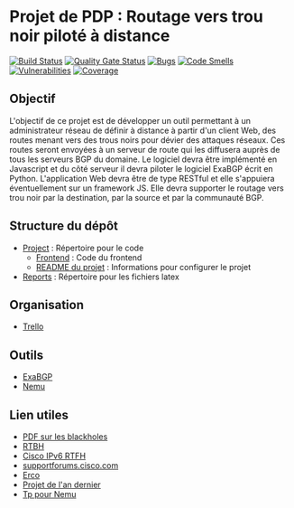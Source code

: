 # Projet de PDP : Routage vers trou noir piloté à distance

[![Build Status](https://travis-ci.org/OuiSouss/blackhole.svg?branch=master)](https://travis-ci.org/OuiSouss/blackhole)
[![Quality Gate Status](https://sonarcloud.io/api/project_badges/measure?project=OuiSouss_blackhole&metric=alert_status)](https://sonarcloud.io/dashboard?id=OuiSouss_blackhole)
[![Bugs](https://sonarcloud.io/api/project_badges/measure?project=OuiSouss_blackhole&metric=bugs)](https://sonarcloud.io/dashboard?id=OuiSouss_blackhole)
[![Code Smells](https://sonarcloud.io/api/project_badges/measure?project=OuiSouss_blackhole&metric=code_smells)](https://sonarcloud.io/dashboard?id=OuiSouss_blackhole)
[![Vulnerabilities](https://sonarcloud.io/api/project_badges/measure?project=OuiSouss_blackhole&metric=vulnerabilities)](https://sonarcloud.io/dashboard?id=OuiSouss_blackhole)
[![Coverage](https://sonarcloud.io/api/project_badges/measure?project=OuiSouss_blackhole&metric=coverage)](https://sonarcloud.io/dashboard?id=OuiSouss_blackhole)

## Objectif
L'objectif de ce projet est de développer un outil permettant à un administrateur réseau de définir à distance à partir d'un client Web, des routes menant vers des trous noirs pour dévier des attaques réseaux.
Ces routes seront envoyées à un serveur de route qui les diffusera auprès de tous les serveurs BGP du domaine.
Le logiciel devra être implémenté en Javascript et du côté serveur il devra piloter le logiciel ExaBGP écrit en Python.
L'application Web devra être de type RESTful et elle s'appuiera éventuellement sur un framework JS.
Elle devra supporter le routage vers trou noir par la destination, par la source et par la communauté BGP.

## Structure du dépôt

- [Project](./project) : Répertoire pour le code
  - [Frontend](./project/frontend) : Code du frontend
  - [README du projet](./project/README.md) : Informations pour configurer le projet
- [Reports](./reports) : Répertoire pour les fichiers latex


## Organisation
- [Trello](https://trello.com/invite/b/dZQteQPl/e0617eb1f7a6b316739c81d739760440/pdp-blackhole)

## Outils
- [ExaBGP](https://github.com/Exa-Networks/exabgp)
- [Nemu](https://gitlab.com/v-a/nemu)

## Lien utiles
- [PDF sur les blackholes](http://www.cisco.com/c/dam/en_us/about/security/intelligence/blackhole.pdf)
- [RTBH](http://packetlife.net/blog/2009/jul/6/remotely-triggered-black-hole-rtbh-routing/)
- [Cisco IPv6 RTFH](http://www.cisco.com/c/en/us/about/security-center/ipv6-remotely-triggered-black-hole.html)
- [supportforums.cisco.com](https://supportforums.cisco.com/discussion/12710041/bgp-remotely-triggered-black-hole-rtbh-routing)
- [Erco](https://erco.xyz/)
- [Projet de l'an dernier](https://services.emi.u-bordeaux.fr/projet/git/blackholepdp)
- [Tp pour Nemu](http://dept-info.labri.fr/~magoni/rvep/TD-RTBHR/)
